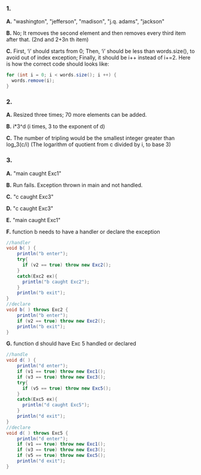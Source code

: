### 1.
**A.** "washington", "jefferson", "madison", "j.q. adams", "jackson"

**B.** No; It removes the second element and then removes every third item after that. (2nd and 2+3n th item) 

**C.** First, ‘i’ should starts from 0; Then, ‘i’ should be less than words.size(), to avoid out of index exception; Finally, it should be i++ instead of i+=2.
Here is how the correct code should looks like:
```JAVA
for (int i = 0; i < words.size(); i ++) {
  words.remove(i); 
}
```

### 2.
**A.** Resized three times; 70 more elements can be added.

**B.** i*3^d (i times, 3 to the exponent of d)

**C.** The number of tripling would be the smallest integer greater than log_3(c/i) (The logarithm of quotient from c divided by i, to base 3)

### 3.
**A.** "main caught Exc1"

**B.** Run fails. Exception thrown in main and not handled.

**C.** "c caught Exc3"

**D.** "c caught Exc3"

**E.** "main caught Exc1"

**F.** function b needs to have a handler or declare the exception
```JAVA
//handler
void b( ) {
    println("b enter");
    try{
      if (v2 == true) throw new Exc2();
    }
    catch(Exc2 ex){
      println("b caught Exc2");
    }
    println("b exit");
}
//declare
void b( ) throws Exc2 {
    println("b enter");
    if (v2 == true) throw new Exc2();
    println("b exit");
}
```

**G.** function d should have Exc 5 handled or declared
```JAVA
//handle
void d( ) {
    println("d enter");
    if (v1 == true) throw new Exc1();
    if (v3 == true) throw new Exc3();
    try{
      if (v5 == true) throw new Exc5();
    }
    catch(Exc5 ex){
      println("d caught Exc5");
    }
    println("d exit");
}
//declare
void d( ) throws Exc5 {
    println("d enter");
    if (v1 == true) throw new Exc1();
    if (v3 == true) throw new Exc3();
    if (v5 == true) throw new Exc5();
    println("d exit");
}
```
